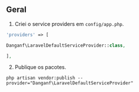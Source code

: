 ## Geral


1. Criei o service providers em `config/app.php`.

```php
'providers' => [

Danganf\LaravelDefaultServiceProvider::class,

],
```

2. Publique os pacotes.

```
php artisan vendor:publish --provider="Danganf\LaravelDefaultServiceProvider"
```
